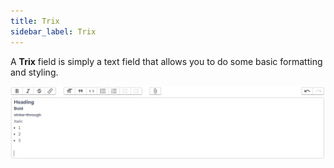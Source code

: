 ```yaml
---
title: Trix
sidebar_label: Trix
---
```


A **Trix** field is simply a text field that allows you to do some basic formatting and styling.

![img](../static/img/trix.png)
